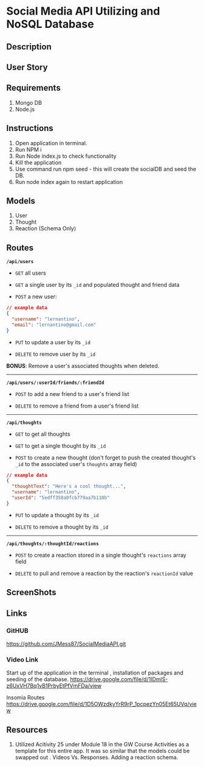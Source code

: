 # Social Media API Utilizing and NoSQL Database

## Description

## User Story

## Requirements

1. Mongo DB
2. Node.js

## Instructions

1. Open application in terminal. 
2. Run NPM i
3. Run Node index.js to check functionality
4. Kill the application
5. Use command run npm seed - this will create the socialDB and seed the DB.
6. Run node index again to restart application


## Models

1. User
2. Thought
3. Reaction (Schema Only)

## Routes

**`/api/users`**

* `GET` all users

* `GET` a single user by its `_id` and populated thought and friend data

* `POST` a new user:

```json
// example data
{
  "username": "lernantino",
  "email": "lernantino@gmail.com"
}
```

* `PUT` to update a user by its `_id`

* `DELETE` to remove user by its `_id`

**BONUS**: Remove a user's associated thoughts when deleted.

---

**`/api/users/:userId/friends/:friendId`**

* `POST` to add a new friend to a user's friend list

* `DELETE` to remove a friend from a user's friend list

---

**`/api/thoughts`**

* `GET` to get all thoughts

* `GET` to get a single thought by its `_id`

* `POST` to create a new thought (don't forget to push the created thought's `_id` to the associated user's `thoughts` array field)

```json
// example data
{
  "thoughtText": "Here's a cool thought...",
  "username": "lernantino",
  "userId": "5edff358a0fcb779aa7b118b"
}
```

* `PUT` to update a thought by its `_id`

* `DELETE` to remove a thought by its `_id`

---

**`/api/thoughts/:thoughtId/reactions`**

* `POST` to create a reaction stored in a single thought's `reactions` array field

* `DELETE` to pull and remove a reaction by the reaction's `reactionId` value

## ScreenShots

## Links

### GitHUB 

https://github.com/JMess87/SocialMediaAPI.git

### Video Link

Start up of the application in the terminal , installation of packages and seeding of the database.
https://drive.google.com/file/d/1IDmlS-z6UxVH7Bq1vB1PrbyEtPfVmFDa/view

Insomia Routes
https://drive.google.com/file/d/1D5OWzdkyYrR9rP_1pcpezYn05Et65UVq/view 


## Resources

1. Utilized Acitivity 25 under Module 18 in the GW Course Activities as a template for this entire app. It was so similar that the models could be swapped out . Videos Vs. Responses. Adding a reaction schema.
